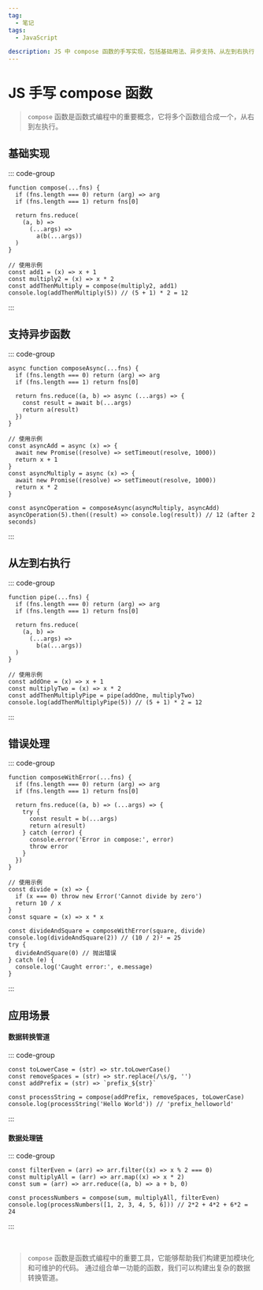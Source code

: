 ```yaml
---
tag:
  - 笔记
tags:
  - JavaScript

description: JS 中 compose 函数的手写实现，包括基础用法、异步支持、从左到右执行（pipe）、错误处理等场景。
---
```


# JS 手写 compose 函数

> `compose` 函数是函数式编程中的重要概念，它将多个函数组合成一个，从右到左执行。

## 基础实现

::: code-group

```JS [] {}
function compose(...fns) {
  if (fns.length === 0) return (arg) => arg
  if (fns.length === 1) return fns[0]

  return fns.reduce(
    (a, b) =>
      (...args) =>
        a(b(...args))
  )
}

// 使用示例
const add1 = (x) => x + 1
const multiply2 = (x) => x * 2
const addThenMultiply = compose(multiply2, add1)
console.log(addThenMultiply(5)) // (5 + 1) * 2 = 12
```

:::

## 支持异步函数

::: code-group

```JS [] {}
async function composeAsync(...fns) {
  if (fns.length === 0) return (arg) => arg
  if (fns.length === 1) return fns[0]

  return fns.reduce((a, b) => async (...args) => {
    const result = await b(...args)
    return a(result)
  })
}

// 使用示例
const asyncAdd = async (x) => {
  await new Promise((resolve) => setTimeout(resolve, 1000))
  return x + 1
}
const asyncMultiply = async (x) => {
  await new Promise((resolve) => setTimeout(resolve, 1000))
  return x * 2
}

const asyncOperation = composeAsync(asyncMultiply, asyncAdd)
asyncOperation(5).then((result) => console.log(result)) // 12 (after 2 seconds)
```

:::

## 从左到右执行

::: code-group

```JS [] {}
function pipe(...fns) {
  if (fns.length === 0) return (arg) => arg
  if (fns.length === 1) return fns[0]

  return fns.reduce(
    (a, b) =>
      (...args) =>
        b(a(...args))
  )
}

// 使用示例
const addOne = (x) => x + 1
const multiplyTwo = (x) => x * 2
const addThenMultiplyPipe = pipe(addOne, multiplyTwo)
console.log(addThenMultiplyPipe(5)) // (5 + 1) * 2 = 12
```

:::

## 错误处理

::: code-group

```JS [] {}
function composeWithError(...fns) {
  if (fns.length === 0) return (arg) => arg
  if (fns.length === 1) return fns[0]

  return fns.reduce((a, b) => (...args) => {
    try {
      const result = b(...args)
      return a(result)
    } catch (error) {
      console.error('Error in compose:', error)
      throw error
    }
  })
}

// 使用示例
const divide = (x) => {
  if (x === 0) throw new Error('Cannot divide by zero')
  return 10 / x
}
const square = (x) => x * x

const divideAndSquare = composeWithError(square, divide)
console.log(divideAndSquare(2)) // (10 / 2)² = 25
try {
  divideAndSquare(0) // 抛出错误
} catch (e) {
  console.log('Caught error:', e.message)
}
```

:::

## 应用场景

#### 数据转换管道

::: code-group

```JS [] {}
const toLowerCase = (str) => str.toLowerCase()
const removeSpaces = (str) => str.replace(/\s/g, '')
const addPrefix = (str) => `prefix_${str}`

const processString = compose(addPrefix, removeSpaces, toLowerCase)
console.log(processString('Hello World')) // 'prefix_helloworld'
```

:::

#### 数据处理链

::: code-group

```JS [] {}
const filterEven = (arr) => arr.filter((x) => x % 2 === 0)
const multiplyAll = (arr) => arr.map((x) => x * 2)
const sum = (arr) => arr.reduce((a, b) => a + b, 0)

const processNumbers = compose(sum, multiplyAll, filterEven)
console.log(processNumbers([1, 2, 3, 4, 5, 6])) // 2*2 + 4*2 + 6*2 = 24
```

:::

<br />

> `compose` 函数是函数式编程中的重要工具，它能够帮助我们构建更加模块化和可维护的代码。
> 通过组合单一功能的函数，我们可以构建出复杂的数据转换管道。
